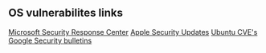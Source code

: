 ## OS vulnerabilites links

[Microsoft Security Response Center](https://msrc.microsoft.com/update-guide/vulnerability)
[Apple Security Updates](https://support.apple.com/en-us/100100)
[Ubuntu CVE's](https://ubuntu.com/security/cves)
[Google Security bulletins](https://cloud.google.com/support/bulletins)
